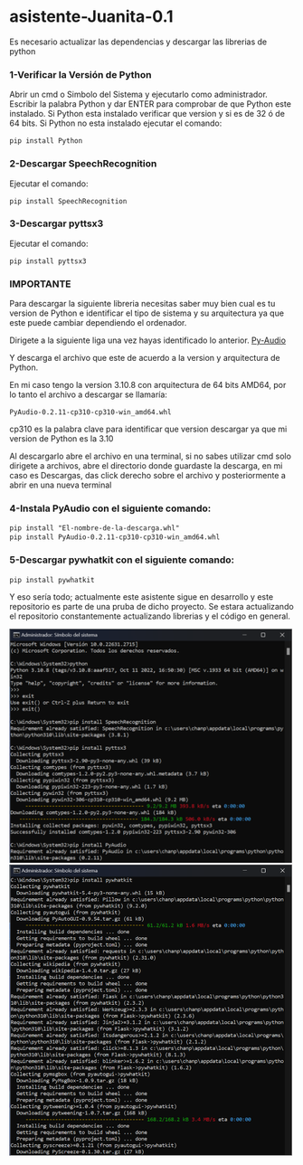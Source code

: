 # asistente-Juanita-0.1

Es necesario actualizar las dependencias y descargar las librerias de python

### 1-Verificar la Versión de Python
Abrir un cmd o Simbolo del Sistema y ejecutarlo como administrador.
Escribir la palabra Python y dar ENTER para comprobar de que Python este instalado.
Si Python esta instalado verificar que version y si es de 32 ó de 64 bits.
Si Python no esta instalado ejecutar el comando:

```
pip install Python
```

### 2-Descargar SpeechRecognition
Ejecutar el comando:

```
pip install SpeechRecognition
```

### 3-Descargar pyttsx3
Ejecutar el comando:

```
pip install pyttsx3
```

### IMPORTANTE
Para descargar la siguiente libreria necesitas saber muy bien cual es tu version de Python
e identificar el tipo de sistema y su arquitectura ya que este puede cambiar dependiendo el
ordenador.

Dirigete a la siguiente liga una vez hayas identificado lo anterior.
[Py-Audio](https://www.lfd.uci.edu/~gohlke/pythonlibs/#pyaudio)

Y descarga el archivo que este de acuerdo a la version y arquitectura de Python.

En mi caso tengo la version 3.10.8 con arquitectura de 64 bits AMD64,
por lo tanto el archivo a descargar se llamaría:

```
PyAudio-0.2.11-cp310-cp310-win_amd64.whl
```

cp310 es la palabra clave para identificar que version descargar ya que mi version de Python es la 3.10

Al descargarlo abre el archivo en una terminal, si no sabes utilizar cmd solo dirigete a archivos,
abre el directorio donde guardaste la descarga, en mi caso es Descargas, das click derecho sobre el archivo
y posteriormente a abrir en una nueva terminal 

### 4-Instala PyAudio con el siguiente comando:

```
pip install "El-nombre-de-la-descarga.whl"
pip install PyAudio-0.2.11-cp310-cp310-win_amd64.whl
```


### 5-Descargar pywhatkit con el siguiente comando:

```
pip install pywhatkit
```

Y eso sería todo; actualmente este asistente sigue en desarrollo y este repositorio
es parte de una pruba de dicho proyecto.
Se estara actualizando el repositorio constantemente actualizando librerias y el código en general.


<img width="500" alt="image" src="docs/import1.png">
<img width="500" alt="image" src="docs/import2.png">
